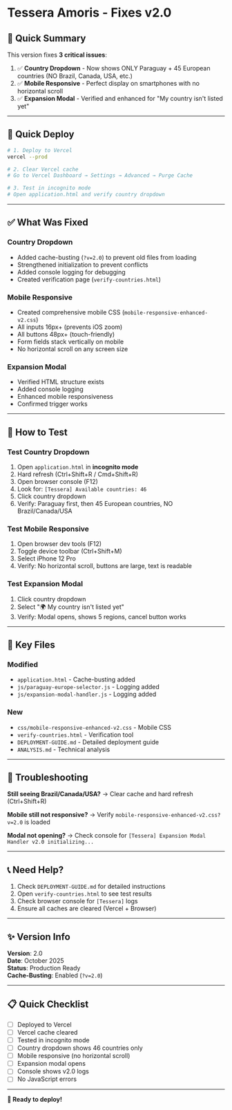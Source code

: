 # Tessera Amoris - Fixes v2.0

## 🎯 Quick Summary

This version fixes **3 critical issues**:

1. ✅ **Country Dropdown** - Now shows ONLY Paraguay + 45 European countries (NO Brazil, Canada, USA, etc.)
2. ✅ **Mobile Responsive** - Perfect display on smartphones with no horizontal scroll
3. ✅ **Expansion Modal** - Verified and enhanced for "My country isn't listed yet"

---

## 🚀 Quick Deploy

```bash
# 1. Deploy to Vercel
vercel --prod

# 2. Clear Vercel cache
# Go to Vercel Dashboard → Settings → Advanced → Purge Cache

# 3. Test in incognito mode
# Open application.html and verify country dropdown
```

---

## ✅ What Was Fixed

### Country Dropdown
- Added cache-busting (`?v=2.0`) to prevent old files from loading
- Strengthened initialization to prevent conflicts
- Added console logging for debugging
- Created verification page (`verify-countries.html`)

### Mobile Responsive
- Created comprehensive mobile CSS (`mobile-responsive-enhanced-v2.css`)
- All inputs 16px+ (prevents iOS zoom)
- All buttons 48px+ (touch-friendly)
- Form fields stack vertically on mobile
- No horizontal scroll on any screen size

### Expansion Modal
- Verified HTML structure exists
- Added console logging
- Enhanced mobile responsiveness
- Confirmed trigger works

---

## 🧪 How to Test

### Test Country Dropdown
1. Open `application.html` in **incognito mode**
2. Hard refresh (Ctrl+Shift+R / Cmd+Shift+R)
3. Open browser console (F12)
4. Look for: `[Tessera] Available countries: 46`
5. Click country dropdown
6. Verify: Paraguay first, then 45 European countries, NO Brazil/Canada/USA

### Test Mobile Responsive
1. Open browser dev tools (F12)
2. Toggle device toolbar (Ctrl+Shift+M)
3. Select iPhone 12 Pro
4. Verify: No horizontal scroll, buttons are large, text is readable

### Test Expansion Modal
1. Click country dropdown
2. Select "🌍 My country isn't listed yet"
3. Verify: Modal opens, shows 5 regions, cancel button works

---

## 📁 Key Files

### Modified
- `application.html` - Cache-busting added
- `js/paraguay-europe-selector.js` - Logging added
- `js/expansion-modal-handler.js` - Logging added

### New
- `css/mobile-responsive-enhanced-v2.css` - Mobile CSS
- `verify-countries.html` - Verification tool
- `DEPLOYMENT-GUIDE.md` - Detailed deployment guide
- `ANALYSIS.md` - Technical analysis

---

## 🐛 Troubleshooting

**Still seeing Brazil/Canada/USA?**
→ Clear cache and hard refresh (Ctrl+Shift+R)

**Mobile still not responsive?**
→ Verify `mobile-responsive-enhanced-v2.css?v=2.0` is loaded

**Modal not opening?**
→ Check console for `[Tessera] Expansion Modal Handler v2.0 initializing...`

---

## 📞 Need Help?

1. Check `DEPLOYMENT-GUIDE.md` for detailed instructions
2. Open `verify-countries.html` to see test results
3. Check browser console for `[Tessera]` logs
4. Ensure all caches are cleared (Vercel + Browser)

---

## ✨ Version Info

**Version**: 2.0  
**Date**: October 2025  
**Status**: Production Ready  
**Cache-Busting**: Enabled (`?v=2.0`)

---

## 📋 Quick Checklist

- [ ] Deployed to Vercel
- [ ] Vercel cache cleared
- [ ] Tested in incognito mode
- [ ] Country dropdown shows 46 countries only
- [ ] Mobile responsive (no horizontal scroll)
- [ ] Expansion modal opens
- [ ] Console shows v2.0 logs
- [ ] No JavaScript errors

---

**🎉 Ready to deploy!**

